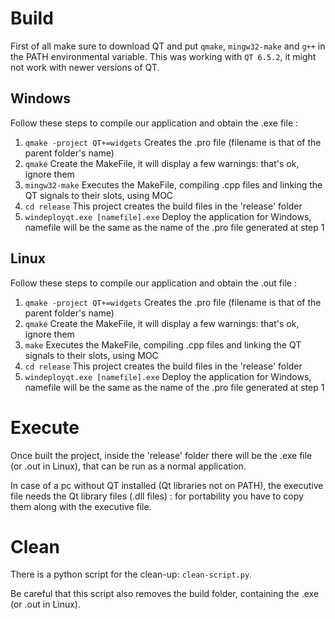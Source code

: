 # Build  
First of all make sure to download QT and put `qmake`, `mingw32-make` and `g++` in the PATH environmental variable.
This was working with `QT 6.5.2`, it might not work with newer versions of QT. 
## Windows
Follow these steps to compile our application and obtain the .exe file :
1. `qmake -project QT+=widgets` Creates the .pro file (filename is that of the parent folder's name)
1. `qmake` Create the MakeFile, it will display a few warnings: that's ok, ignore them
1. `mingw32-make` Executes the MakeFile, compiling .cpp files and linking the QT signals to their slots, using MOC
1. `cd release` This project creates the build files in the 'release' folder
1. `windeployqt.exe [namefile].exe` Deploy the application for Windows, namefile will be the same as the name of the .pro file generated at step 1
## Linux
Follow these steps to compile our application and obtain the .out file :
1. `qmake -project QT+=widgets` Creates the .pro file (filename is that of the parent folder's name)
1. `qmake` Create the MakeFile, it will display a few warnings: that's ok, ignore them
1. `make` Executes the MakeFile, compiling .cpp files and linking the QT signals to their slots, using MOC
1. `cd release` This project creates the build files in the 'release' folder
1. `windeployqt.exe [namefile].exe` Deploy the application for Windows, namefile will be the same as the name of the .pro file generated at step 1
# Execute
Once built the project, inside the 'release' folder there will be the .exe file (or .out in Linux), that can be run as a normal application.

In case of a pc without QT installed (Qt libraries not on PATH), the executive file needs the Qt library files (.dll files) : for portability you have to copy them along with the executive file.
# Clean
There is a python script for the clean-up: `clean-script.py`.

Be careful that this script also removes the build folder, containing the .exe (or .out in Linux).

